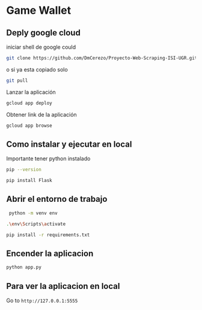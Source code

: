 # Game Wallet 
## Deply google cloud
iniciar shell de google could
```bash
git clone https://github.com/DmCerezo/Proyecto-Web-Scraping-ISI-UGR.git
```

o si ya esta copiado solo
```bash
git pull
```

Lanzar la aplicación
```bash
gcloud app deploy
```

Obtener link de la aplicación
```bash
gcloud app browse
```

## Como instalar y ejecutar en local

Importante tener python instalado

```bash
pip --version
```

```bash
pip install Flask
```

## Abrir el entorno de trabajo
```bash
 python -m venv env  
```
```bash
.\env\Scripts\activate 
```
```bash
pip install -r requirements.txt
```

## Encender la aplicacion

```bash
python app.py
```

## Para ver la aplicacion en local
Go to `http://127.0.0.1:5555`

